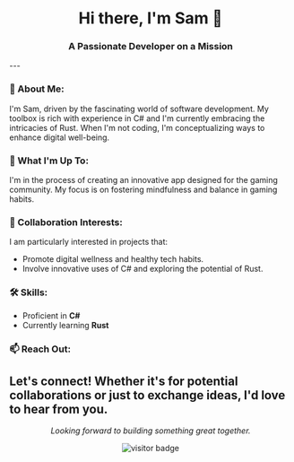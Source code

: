 <h1 align="center">Hi there, I'm Sam 👋</h1>
<h3 align="center">A Passionate Developer on a Mission</h3>
---

### 👀 About Me:

I'm Sam, driven by the fascinating world of software development. My toolbox is rich with experience in C# and I'm currently embracing the intricacies of Rust. When I'm not coding, I'm conceptualizing ways to enhance digital well-being.

### 🌱 What I'm Up To:

I'm in the process of creating an innovative app designed for the gaming community. My focus is on fostering mindfulness and balance in gaming habits.

### 💞️ Collaboration Interests:

I am particularly interested in projects that:
- Promote digital wellness and healthy tech habits.
- Involve innovative uses of C# and exploring the potential of Rust.

### 🛠️ Skills:

- Proficient in **C#**
- Currently learning **Rust**

### 📫 Reach Out:

Let's connect! Whether it's for potential collaborations or just to exchange ideas, I'd love to hear from you.
---
<p align="center">
  <i>Looking forward to building something great together.</i>
</p>

<p align="center">
  <img src="https://visitor-badge.laobi.icu/badge?page_id=sammoth555.sammoth555" alt="visitor badge"/>
</p>
